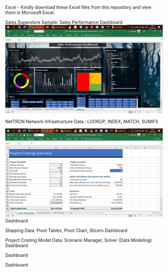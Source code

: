 Excel -
Kindly download these Excel files from this repository and view them in Microsoft Excel.

Sales Superstore Sample: Sales Performance Dashboard
<img src="https://github.com/ShohanurData/excel-portfolio/blob/main/Images/Dashboards.png" />

NetTRON Network Infrastructure Data : LOOKUP, INDEX, MATCH, SUMIFS

<img src="https://github.com/ShohanurData/excel-portfolio/blob/main/Images/DataModeling.png" />
Dashboard

Shipping Data: Pivot Tables, Pivot Chart, Slicers
Dashboard

Project Costing Model Data: Scenario Manager, Solver (Data Modeling)
Dashboard

Dashboard

Dashboard
